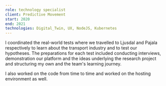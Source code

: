 ```yaml
---
role: technology specialist
client: Predictive Movement
start: 2020
end: 2021
technologies: Digital_Twin, UX, NodeJS, Kubernetes
---
```


I coordinated the real-world tests where we travelled to Ljusdal and Pajala respectively to learn about the transport industry and to test our hypotheses. The preparations for each test included conducting interviews, demonstration our platform and the ideas underlying the research project and structuring my own and the team's learning journey.

I also worked on the code from time to time and worked on the hosting environment as well.
